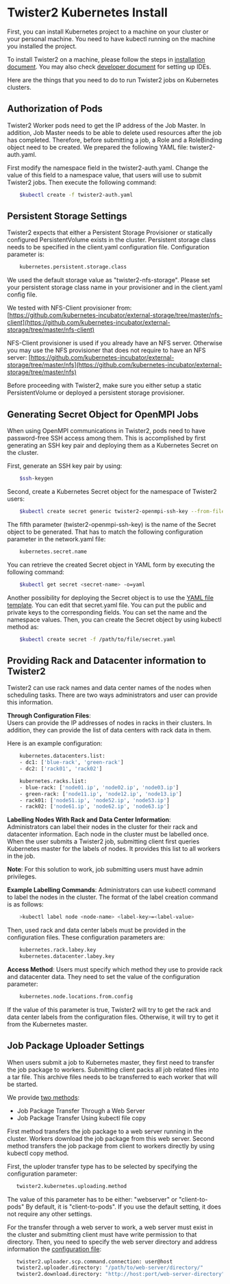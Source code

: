 # Twister2 Kubernetes Install

First, you can install Kubernetes project to a machine on your cluster or your personal machine. You need to have kubectl running on the machine you installed the project.

To install Twister2 on a machine, please follow the steps in [installation document](../compiling.md). You may also check [developer document](../../developers/developer-environment.md) for setting up IDEs.

Here are the things that you need to do to run Twister2 jobs on Kubernetes clusters.

## Authorization of Pods

Twister2 Worker pods need to get the IP address of the Job Master. In addition, Job Master needs to be able to delete used resources after the job has completed. Therefore, before submitting a job, a Role and a RoleBinding object need to be created. We prepared the following YAML file: twister2-auth.yaml.

First modify the namespace field in the twister2-auth.yaml. Change the value of this field to a namespace value, that users will use to submit Twister2 jobs. Then execute the following command:

```bash
    $kubectl create -f twister2-auth.yaml
```

## Persistent Storage Settings

Twister2 expects that either a Persistent Storage Provisioner or statically configured PersistentVolume exists in the cluster. Persistent storage class needs to be specified in the client.yaml configuration file. Configuration parameter is:

```bash
    kubernetes.persistent.storage.class
```

We used the default storage value as "twister2-nfs-storage". Please set your persistent storage class name in your provisioner and in the client.yaml config file.

We tested with NFS-Client provisioner from: [https://github.com/kubernetes-incubator/external-storage/tree/master/nfs-client](https://github.com/kubernetes-incubator/external-storage/tree/master/nfs-client)

NFS-Client provisioner is used if you already have an NFS server. Otherwise you may use the NFS provisioner that does not require to have an NFS server: [https://github.com/kubernetes-incubator/external-storage/tree/master/nfs](https://github.com/kubernetes-incubator/external-storage/tree/master/nfs)

Before proceeding with Twister2, make sure you either setup a static PersistentVolume or deployed a persistent storage provisioner.

## Generating Secret Object for OpenMPI Jobs

When using OpenMPI communications in Twister2, pods need to have password-free SSH access among them. This is accomplished by first generating an SSH key pair and deploying them as a Kubernetes Secret on the cluster.

First, generate an SSH key pair by using:

```bash
    $ssh-keygen
```

Second, create a Kubernetes Secret object for the namespace of Twister2 users:

```bash
    $kubectl create secret generic twister2-openmpi-ssh-key --from-file=id_rsa=/path/to/.ssh/id_rsa --from-file=id_rsa.pub=/path/to/.ssh/id_rsa.pub --from-file=authorized_keys=/path/to/.ssh/id_rsa.pub --namespace=default
```

The fifth parameter \(twister2-openmpi-ssh-key\) is the name of the Secret object to be generated. That has to match the following configuration parameter in the network.yaml file:

```bash
    kubernetes.secret.name
```

You can retrieve the created Secret object in YAML form by executing the following command:

```bash
    $kubectl get secret <secret-name> -o=yaml
```

Another possibility for deploying the Secret object is to use the [YAML file template](https://github.com/DSC-SPIDAL/twister2/tree/88f9af0614b72b52c7544f9071b2b0e3e422b76d/docs/documentation/architecture/resource-schedulers/kubernetes/yaml-templates/secret.yaml). You can edit that secret.yaml file. You can put the public and private keys to the corresponding fields. You can set the name and the namespace values. Then, you can create the Secret object by using kubectl method as:

```bash
    $kubectl create secret -f /path/to/file/secret.yaml
```

## Providing Rack and Datacenter information to Twister2

Twister2 can use rack names and data center names of the nodes when scheduling tasks. There are two ways administrators and user can provide this information.

**Through Configuration Files**:  
Users can provide the IP addresses of nodes in racks in their clusters. In addition, they can provide the list of data centers with rack data in them.

Here is an example configuration:

```bash
    kubernetes.datacenters.list:
    - dc1: ['blue-rack', 'green-rack']
    - dc2: ['rack01', 'rack02']

    kubernetes.racks.list:
    - blue-rack: ['node01.ip', 'node02.ip', 'node03.ip']
    - green-rack: ['node11.ip', 'node12.ip', 'node13.ip']
    - rack01: ['node51.ip', 'node52.ip', 'node53.ip']
    - rack02: ['node61.ip', 'node62.ip', 'node63.ip']
```

**Labelling Nodes With Rack and Data Center Information**:  
Administrators can label their nodes in the cluster for their rack and datacenter information. Each node in the cluster must be labelled once. When the user submits a Twister2 job, submitting client first queries Kubernetes master for the labels of nodes. It provides this list to all workers in the job.

**Note**: For this solution to work, job submitting users must have admin privileges.

**Example Labelling Commands**: Administrators can use kubectl command to label the nodes in the cluster. The format of the label creation command is as follows:

```bash
    >kubectl label node <node-name> <label-key>=<label-value>
```

Then, used rack and data center labels must be provided in the configuration files. These configuration parameters are:

```bash
    kubernetes.rack.labey.key
    kubernetes.datacenter.labey.key
```

**Access Method**: Users must specify which method they use to provide rack and datacenter data. They need to set the value of the configuration parameter:

```bash
    kubernetes.node.locations.from.config
```

If the value of this parameter is true, Twister2 will try to get the rack and data center labels from the configuration files. Otherwise, it will try to get it from the Kubernetes master.

## Job Package Uploader Settings

When users submit a job to Kubernetes master, they first need to transfer the job package to workers. Submitting client packs all job related files into a tar file. This archive files needs to be transferred to each worker that will be started.

We provide [two methods](../../architecture/resource-schedulers/kubernetes/twister2-on-kubernetes.md):

* Job Package Transfer Through a Web Server
* Job Package Transfer Using kubectl file copy

First method transfers the job package to a web server running in the cluster. Workers download the job package from this web server. Second method transfers the job package from client to workers directly by using kubectl copy method.

First, the uploder transfer type has to be selected by specifying the configuration parameter:

```bash
   twister2.kubernetes.uploading.method
```

The value of this parameter has to be either: "webserver" or "client-to-pods" By default, it is "client-to-pods". If you use the default setting, it does not require any other settings.

For the transfer through a web server to work, a web server must exist in the cluster and submitting client must have write permission to that directory. Then, you need to specify the web server directory and address information the [configuration file](https://github.com/DSC-SPIDAL/twister2/tree/88f9af0614b72b52c7544f9071b2b0e3e422b76d/twister2/config/src/yaml/conf/kubernetes/uploader.yaml):

```bash
   twister2.uploader.scp.command.connection: user@host
   twister2.uploader.directory: "/path/to/web-server/directory/"
   twister2.download.directory: "http://host:port/web-server-directory"
```

